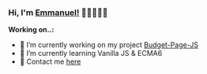 ### Hi, I'm [Emmanuel!](https://manelpz.github.io) 👋🏻👨🏻‍💻

**Working on..:**  

- 🔭 I’m currently working on my project [Budget-Page-JS](https://github.com/manelpz/Budget-Page-JS)
- 🌱 I’m currently learning Vanilla JS & ECMA6
- 💬 Contact me [here](https://www.linkedin.com/in/manelpz/)


